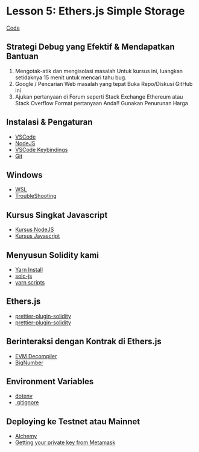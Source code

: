 # Lesson 5: Ethers.js Simple Storage
[Code](https://github.com/PatrickAlphaC/ethers-simple-storage-fcc) 
## Strategi Debug yang Efektif & Mendapatkan Bantuan
1.	Mengotak-atik dan mengisolasi masalah
Untuk kursus ini, luangkan setidaknya 15 menit untuk mencari tahu bug.
2.	Google / Pencarian Web masalah yang tepat
Buka Repo/Diskusi GitHub ini
3.	Ajukan pertanyaan di Forum seperti Stack Exchange Ethereum atau Stack Overflow
Format pertanyaan Anda!!
Gunakan Penurunan Harga	

## Instalasi & Pengaturan
-	[VSCode]( https://code.visualstudio.com/)
-	[NodeJS]( https://nodejs.org/en/ )
-	[VSCode Keybindings]( https://code.visualstudio.com/docs/getstarted/keybindings )
-	[Git]( https://git-scm.com/book/en/v2/Getting-Started-Installing-Git )
## Windows
-	[WSL]( https://docs.microsoft.com/en-us/windows/wsl/install )
-	[TroubleShooting]( https://docs.microsoft.com/en-us/windows/wsl/troubleshooting )
## Kursus Singkat Javascript
-	[Kursus NodeJS](https://www.youtube.com/watch?v=RLtyhwFtXQA  )
-	[Kursus Javascript]( https://www.youtube.com/watch?v=jS4aFq5-91M  )
## Menyusun Solidity kami
-	[Yarn Install]( https://yarnpkg.com/getting-started/install )
-	[solc-js]( https://github.com/ethereum/solc-js )
-	[yarn scripts]( https://classic.yarnpkg.com/lang/en/docs/cli/run/ )
## Ethers.js
-	[prettier-plugin-solidity]( https://docs.ethers.io/v5/getting-started/  )
-	[prettier-plugin-solidity]( https://github.com/prettier-solidity/prettier-plugin-solidity  )
## Berinteraksi dengan Kontrak di Ethers.js
-	[EVM Decompiler](https://ethervm.io/decompile )
-	[BigNumber](https://docs.ethers.io/v5/api/utils/bignumber/ )
## Environment Variables
-	[dotenv](https://www.npmjs.com/package/dotenv )
-	[.gitignore](https://www.atlassian.com/git/tutorials/saving-changes/gitignore )
## Deploying ke Testnet atau Mainnet
-	[Alchemy](https://alchemy.com/?a=673c802981 )
-	[Getting your private key from Metamask](https://metamask.zendesk.com/hc/en-us/articles/360015289632-How-to-Export-an-Account-Private-Key )
